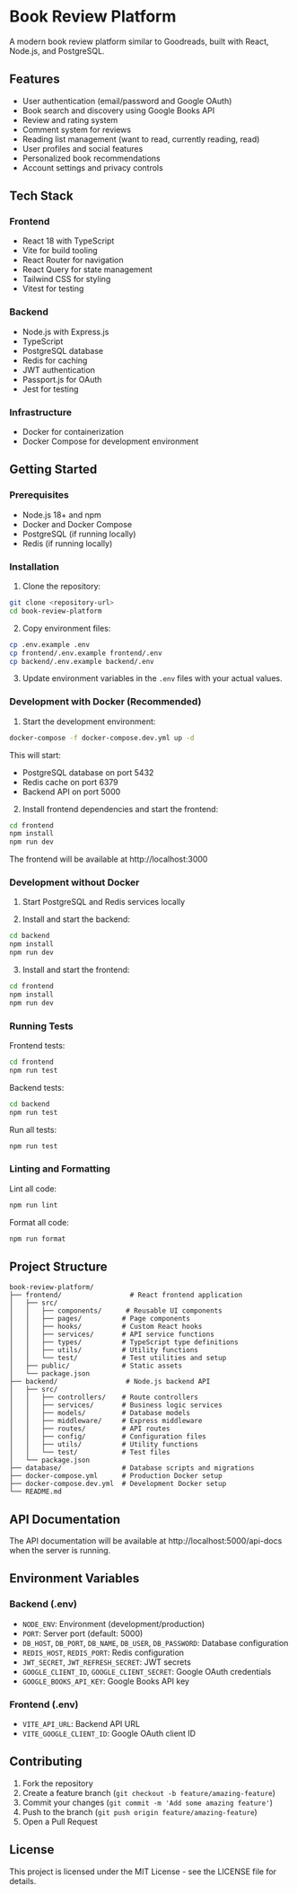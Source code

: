 # Book Review Platform

A modern book review platform similar to Goodreads, built with React, Node.js, and PostgreSQL.

## Features

- User authentication (email/password and Google OAuth)
- Book search and discovery using Google Books API
- Review and rating system
- Comment system for reviews
- Reading list management (want to read, currently reading, read)
- User profiles and social features
- Personalized book recommendations
- Account settings and privacy controls

## Tech Stack

### Frontend
- React 18 with TypeScript
- Vite for build tooling
- React Router for navigation
- React Query for state management
- Tailwind CSS for styling
- Vitest for testing

### Backend
- Node.js with Express.js
- TypeScript
- PostgreSQL database
- Redis for caching
- JWT authentication
- Passport.js for OAuth
- Jest for testing

### Infrastructure
- Docker for containerization
- Docker Compose for development environment

## Getting Started

### Prerequisites

- Node.js 18+ and npm
- Docker and Docker Compose
- PostgreSQL (if running locally)
- Redis (if running locally)

### Installation

1. Clone the repository:
```bash
git clone <repository-url>
cd book-review-platform
```

2. Copy environment files:
```bash
cp .env.example .env
cp frontend/.env.example frontend/.env
cp backend/.env.example backend/.env
```

3. Update environment variables in the `.env` files with your actual values.

### Development with Docker (Recommended)

1. Start the development environment:
```bash
docker-compose -f docker-compose.dev.yml up -d
```

This will start:
- PostgreSQL database on port 5432
- Redis cache on port 6379
- Backend API on port 5000

2. Install frontend dependencies and start the frontend:
```bash
cd frontend
npm install
npm run dev
```

The frontend will be available at http://localhost:3000

### Development without Docker

1. Start PostgreSQL and Redis services locally

2. Install and start the backend:
```bash
cd backend
npm install
npm run dev
```

3. Install and start the frontend:
```bash
cd frontend
npm install
npm run dev
```

### Running Tests

Frontend tests:
```bash
cd frontend
npm run test
```

Backend tests:
```bash
cd backend
npm run test
```

Run all tests:
```bash
npm run test
```

### Linting and Formatting

Lint all code:
```bash
npm run lint
```

Format all code:
```bash
npm run format
```

## Project Structure

```
book-review-platform/
├── frontend/                 # React frontend application
│   ├── src/
│   │   ├── components/      # Reusable UI components
│   │   ├── pages/          # Page components
│   │   ├── hooks/          # Custom React hooks
│   │   ├── services/       # API service functions
│   │   ├── types/          # TypeScript type definitions
│   │   ├── utils/          # Utility functions
│   │   └── test/           # Test utilities and setup
│   ├── public/             # Static assets
│   └── package.json
├── backend/                 # Node.js backend API
│   ├── src/
│   │   ├── controllers/    # Route controllers
│   │   ├── services/       # Business logic services
│   │   ├── models/         # Database models
│   │   ├── middleware/     # Express middleware
│   │   ├── routes/         # API routes
│   │   ├── config/         # Configuration files
│   │   ├── utils/          # Utility functions
│   │   └── test/           # Test files
│   └── package.json
├── database/               # Database scripts and migrations
├── docker-compose.yml      # Production Docker setup
├── docker-compose.dev.yml  # Development Docker setup
└── README.md
```

## API Documentation

The API documentation will be available at http://localhost:5000/api-docs when the server is running.

## Environment Variables

### Backend (.env)
- `NODE_ENV`: Environment (development/production)
- `PORT`: Server port (default: 5000)
- `DB_HOST`, `DB_PORT`, `DB_NAME`, `DB_USER`, `DB_PASSWORD`: Database configuration
- `REDIS_HOST`, `REDIS_PORT`: Redis configuration
- `JWT_SECRET`, `JWT_REFRESH_SECRET`: JWT secrets
- `GOOGLE_CLIENT_ID`, `GOOGLE_CLIENT_SECRET`: Google OAuth credentials
- `GOOGLE_BOOKS_API_KEY`: Google Books API key

### Frontend (.env)
- `VITE_API_URL`: Backend API URL
- `VITE_GOOGLE_CLIENT_ID`: Google OAuth client ID

## Contributing

1. Fork the repository
2. Create a feature branch (`git checkout -b feature/amazing-feature`)
3. Commit your changes (`git commit -m 'Add some amazing feature'`)
4. Push to the branch (`git push origin feature/amazing-feature`)
5. Open a Pull Request

## License

This project is licensed under the MIT License - see the LICENSE file for details.